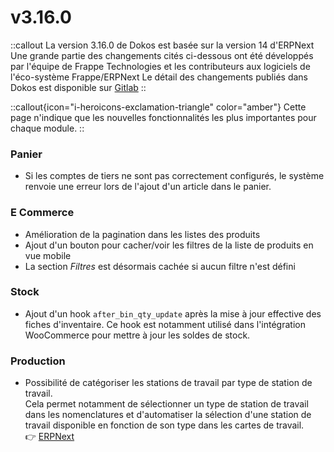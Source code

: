 # v3.16.0

::callout
La version 3.16.0 de Dokos est basée sur la version 14 d'ERPNext
Une grande partie des changements cités ci-dessous ont été développés par l'équipe de Frappe Technologies et les contributeurs aux logiciels de l'éco-système Frappe/ERPNext
Le détail des changements publiés dans Dokos est disponible sur [Gitlab](https://gitlab.com/dokos/dokos/-/releases/v3.16.0)
::

::callout{icon="i-heroicons-exclamation-triangle" color="amber"}
Cette page n'indique que les nouvelles fonctionnalités les plus importantes pour chaque module.
::


### Panier

- Si les comptes de tiers ne sont pas correctement configurés, le système renvoie une erreur lors de l'ajout d'un article dans le panier.


### E Commerce

- Amélioration de la pagination dans les listes des produits
- Ajout d'un bouton pour cacher/voir les filtres de la liste de produits en vue mobile
- La section *Filtres* est désormais cachée si aucun filtre n'est défini


### Stock

- Ajout d'un hook `after_bin_qty_update` après la mise à jour effective des fiches d'inventaire. 
  Ce hook est notamment utilisé dans l'intégration WooCommerce pour mettre à jour les soldes de stock.


### Production

- Possibilité de catégoriser les stations de travail par type de station de travail.  
  Cela permet notamment de sélectionner un type de station de travail dans les nomenclatures et d'automatiser la sélection d'une station de travail disponible en fonction de son type dans les cartes de travail.  
:point_right: [ERPNext](https://github.com/frappe/erpnext/pull/32911)